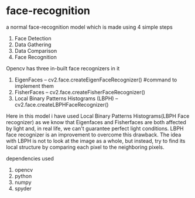 # face-recognition

a normal face-recognition model which is made using 4 simple steps
1) Face Detection
2) Data Gathering 
3) Data Comparison
4) Face Recognition

Opencv has three in-built face recognizers in it 

1) EigenFaces – cv2.face.createEigenFaceRecognizer() #command to implement them
2) FisherFaces – cv2.face.createFisherFaceRecognizer()
3) Local Binary Patterns Histograms (LBPH) – cv2.face.createLBPHFaceRecognizer()

Here in this model i have used Local Binary Patterns Histograms(LBPH Face recognizer) as we know that Eigenfaces and Fisherfaces are both affected by light and, in real life, we can't guarantee perfect light conditions. LBPH face recognizer is an improvement to overcome this drawback.
The idea with LBPH is not to look at the image as a whole, but instead, try to find its local structure by comparing each pixel to the neighboring pixels. 

dependencies used 
1) opencv
2) python
3) numpy
4) spyder
